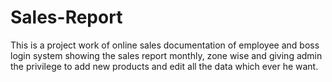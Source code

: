 # Sales-Report
This is a project work of online sales documentation of employee and boss login system showing the sales report monthly, zone wise and giving admin the privilege to add new products and edit all the data which ever he want.


